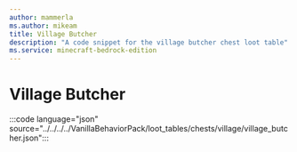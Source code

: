 ```yaml
---
author: mammerla
ms.author: mikeam
title: Village Butcher
description: "A code snippet for the village butcher chest loot table"
ms.service: minecraft-bedrock-edition
---
```


# Village Butcher

:::code language="json" source="../../../../VanillaBehaviorPack/loot_tables/chests/village/village_butcher.json":::
